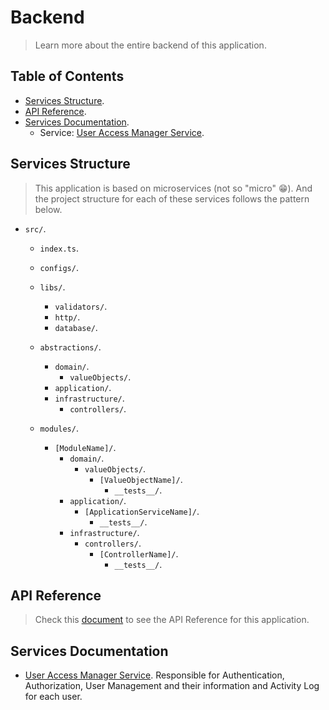 # Backend

> Learn more about the entire backend of this application.

## Table of Contents

- [Services Structure](#services-structure).
- [API Reference](#api-reference).
- [Services Documentation](#services-documentation).
  - Service: [User Access Manager Service](https://github.com/sandb0/lebook/tree/main/docs/backend/services/user-access-manager).

## Services Structure

> This application is based on microservices (not so "micro" :grin:). And the project structure for each of these services follows the pattern below.

- `src/`.

  - `index.ts`.

  - `configs/`.

  - `libs/`.

    - `validators/`.
    - `http/`.
    - `database/`.

  - `abstractions/`.

    - `domain/`.
      - `valueObjects/`.
    - `application/`.
    - `infrastructure/`.
      - `controllers/`.

  - `modules/`.
    - `[ModuleName]/`.
      - `domain/`.
        - `valueObjects/`.
          - `[ValueObjectName]/`.
            - `__tests__/`.
      - `application/`.
        - `[ApplicationServiceName]/`.
          - `__tests__/`.
      - `infrastructure/`.
        - `controllers/`.
          - `[ControllerName]/`.
            - `__tests__/`.

## API Reference

> Check this [document](https://github.com/sandb0/lebook/tree/main/docs/backend/API_REFERENCE.md) to see the API Reference for this application.

## Services Documentation

- [User Access Manager Service](https://github.com/sandb0/lebook/tree/main/docs/backend/services/user-access-manager). Responsible for Authentication, Authorization, User Management and their information and Activity Log for each user.
